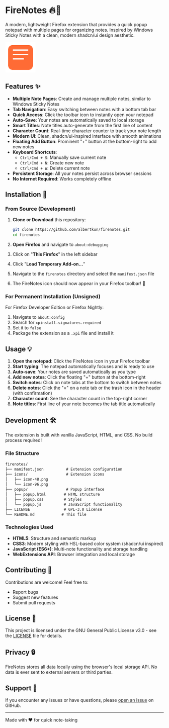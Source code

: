 # FireNotes 🔥📝

A modern, lightweight Firefox extension that provides a quick popup notepad with multiple pages for organizing notes. Inspired by Windows Sticky Notes with a clean, modern shadcn/ui design aesthetic.

![FireNotes](icons/icon-96.png)

## Features ✨

- **Multiple Note Pages**: Create and manage multiple notes, similar to Windows Sticky Notes
- **Tab Navigation**: Easy switching between notes with a bottom tab bar
- **Quick Access**: Click the toolbar icon to instantly open your notepad
- **Auto-Save**: Your notes are automatically saved to local storage
- **Smart Titles**: Note titles auto-generate from the first line of content
- **Character Count**: Real-time character counter to track your note length
- **Modern UI**: Clean, shadcn/ui-inspired interface with smooth animations
- **Floating Add Button**: Prominent "+" button at the bottom-right to add new notes
- **Keyboard Shortcuts**: 
  - `Ctrl/Cmd + S`: Manually save current note
  - `Ctrl/Cmd + N`: Create new note
  - `Ctrl/Cmd + W`: Delete current note
- **Persistent Storage**: All your notes persist across browser sessions
- **No Internet Required**: Works completely offline

## Installation 🚀

### From Source (Development)

1. **Clone or Download** this repository:
   ```bash
   git clone https://github.com/albertkun/firenotes.git
   cd firenotes
   ```

2. **Open Firefox** and navigate to `about:debugging`

3. Click on "**This Firefox**" in the left sidebar

4. Click "**Load Temporary Add-on...**"

5. Navigate to the `firenotes` directory and select the `manifest.json` file

6. The FireNotes icon should now appear in your Firefox toolbar! 🎉

### For Permanent Installation (Unsigned)

For Firefox Developer Edition or Firefox Nightly:

1. Navigate to `about:config`
2. Search for `xpinstall.signatures.required`
3. Set it to `false`
4. Package the extension as a `.xpi` file and install it

## Usage 💡

1. **Open the notepad**: Click the FireNotes icon in your Firefox toolbar
2. **Start typing**: The notepad automatically focuses and is ready to use
3. **Auto-save**: Your notes are saved automatically as you type
4. **Add new notes**: Click the floating "+" button at the bottom-right
5. **Switch notes**: Click on note tabs at the bottom to switch between notes
6. **Delete notes**: Click the "×" on a note tab or the trash icon in the header (with confirmation)
7. **Character count**: See the character count in the top-right corner
8. **Note titles**: First line of your note becomes the tab title automatically

## Development 🛠️

The extension is built with vanilla JavaScript, HTML, and CSS. No build process required!

### File Structure

```
firenotes/
├── manifest.json          # Extension configuration
├── icons/                 # Extension icons
│   ├── icon-48.png
│   └── icon-96.png
├── popup/                 # Popup interface
│   ├── popup.html        # HTML structure
│   ├── popup.css         # Styles
│   └── popup.js          # JavaScript functionality
├── LICENSE               # GPL-3.0 License
└── README.md            # This file
```

### Technologies Used

- **HTML5**: Structure and semantic markup
- **CSS3**: Modern styling with HSL-based color system (shadcn/ui inspired)
- **JavaScript (ES6+)**: Multi-note functionality and storage handling
- **WebExtensions API**: Browser integration and local storage

## Contributing 🤝

Contributions are welcome! Feel free to:

- Report bugs
- Suggest new features
- Submit pull requests

## License 📄

This project is licensed under the GNU General Public License v3.0 - see the [LICENSE](LICENSE) file for details.

## Privacy 🔒

FireNotes stores all data locally using the browser's local storage API. No data is ever sent to external servers or third parties.

## Support 💬

If you encounter any issues or have questions, please [open an issue](https://github.com/albertkun/firenotes/issues) on GitHub.

---

Made with ❤️ for quick note-taking